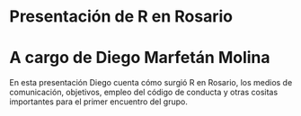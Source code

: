 # Presentación de R en Rosario

# A cargo de Diego Marfetán Molina

En esta presentación Diego cuenta cómo surgió R en Rosario, los medios de comunicación, objetivos, empleo del código de conducta y otras cositas importantes para el primer encuentro del grupo.
